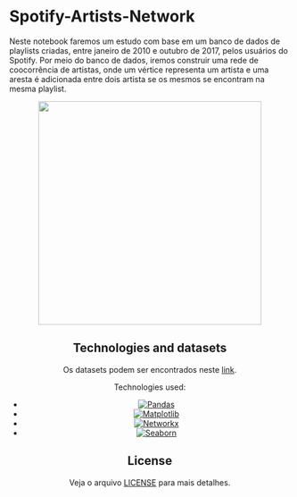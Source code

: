 # Spotify-Artists-Network

Neste notebook faremos um estudo com base em um banco de dados de playlists criadas, entre janeiro de 2010 e outubro de 2017, pelos usuários do Spotify. Por meio do banco de dados, iremos construir uma rede de coocorrência de artistas, onde um vértice representa um artista e uma aresta é adicionada entre dois artista se os mesmos se encontram na mesma playlist.

<center><img width="400" src=""></center>
<center>
  
## Technologies and datasets
  Os datasets podem ser encontrados neste [link]("https://www.aicrowd.com/challenges/spotify-million-playlist-dataset-challenge").
  
  Technologies used:
  - [![Pandas](https://img.shields.io/badge/-Pandas-120754?style=platic&logo=Pandas)](https://pandas.pydata.org/)
  - [![Matplotlib](https://img.shields.io/badge/-Matplotlib-165a81?style=platic&logo=matplotlib)](https://matplotlib.org/)
  - [![Networkx](https://img.shields.io/badge/-Networkx-2c7eb9?style=platic&logo=Networkx)](https://networkx.org/)
  - [![Seaborn](https://img.shields.io/badge/-Seaborn-444876?style=platic&logo=Seaborn)](https://seaborn.pydata.org/)

## License
  Veja o arquivo [LICENSE](LICENSE) para mais detalhes.
